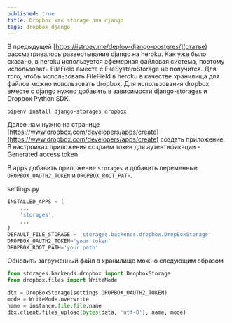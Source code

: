 ```yaml
---
published: true
title: Dropbox как storage для django
tags: dropbox django
---
```


В предыдущей [https://istroev.me/deploy-django-postgres/](статье) рассматривалось развертывание django на heroku. Как уже было сказано, в heroku используется эфемерная файловая система, поэтому использовать FileField вместе с FileSystemStorage не получится. Для того, чтобы использовать FileField в heroku в качестве хранилища для файлов можно использовать dropbox.
Для использования dropbox вместе с django нужно добавить в зависимости django-storages и Dropbox Python SDK.
```console
pipenv install django-storages dropbox
```
Далее нам нужно на странице [https://www.dropbox.com/developers/apps/create](https://www.dropbox.com/developers/apps/create) создать приложение. В настроиках приложения создаем токен для аутентификации - Generated access token.

В apps добавить приложение `storages` и добавить переменные `DROPBOX_OAUTH2_TOKEN` и `DROPBOX_ROOT_PATH`. 

settings.py

```python
INSTALLED_APPS = (
    ...
    'storages',
    ...
)
DEFAULT_FILE_STORAGE = 'storages.backends.dropbox.DropBoxStorage'
DROPBOX_OAUTH2_TOKEN='your token'
DROPBOX_ROOT_PATH='your path'
```

Обновить загруженный файл в хранилище можно следующим образом
```python
from storages.backends.dropbox import DropboxStorage
from dropbox.files import WriteMode

dbx = DropBoxStorage(settings.DROPBOX_OAUTH2_TOKEN)
mode = WriteMode.overwrite
name = instance.file.file.name
dbx.client.files_upload(bytes(data, 'utf-8'), name, mode)
```

